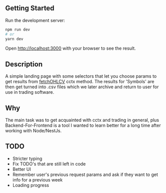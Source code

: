 ## Getting Started

Run the development server:

```bash
npm run dev
# or
yarn dev
```

Open [http://localhost:3000](http://localhost:3000) with your browser to see the result.

## Description

A simple landing page with some selectors that let you choose params to get results from [fetchOHLCV](https://docs.ccxt.com/#/exchanges/binance?id=fetchohlcv) cctx method. The results for 'Symbols' are then get turned into .csv files which we later archive and return to user for use in trading software.

## Why
The main task was to get acquainted with cctx and trading in general, plus Backend-For-Frontend is a tool I wanted to learn better for a long time after working with Node/NestJs. 

## TODO
- Stricter typing
- Fix TODO's that are still left in code
- Better UI
- Remember user's previous request params and ask if they want to get info for a previous week
- Loading progress
